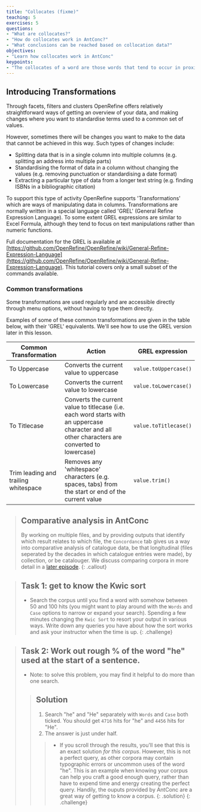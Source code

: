 ```yaml
---
title: "Collocates (fixme)"
teaching: 5
exercises: 5
questions:
- "What are collocates?"
- "How do collocates work in AntConc?"
- "What conclusions can be reached based on collocation data?"
objectives:
- "Learn how collocates work in AntConc"
keypoints:
- "The collocates of a word are those words that tend to occur in proximity to that word more than they occur in proximity to all other words in the corpus general"
---
```


## Introducing Transformations

Through facets, filters and clusters OpenRefine offers relatively straightforward ways of getting an overview of your data, and making changes where you want to standardise terms used to a common set of values.

However, sometimes there will be changes you want to make to the data that cannot be achieved in this way. Such types of changes include:

* Splitting data that is in a single column into multiple columns (e.g. splitting an address into multiple parts)
* Standardising the format of data in a column without changing the values (e.g. removing punctuation or standardising a date format)
* Extracting a particular type of data from a longer text string (e.g. finding ISBNs in a bibliographic citation)

To support this type of activity OpenRefine supports 'Transformations' which are ways of manipulating data in columns. Transformations are normally written in a special language called 'GREL' (General Refine Expression Language). To some extent GREL expressions are similar to Excel Formula, although they tend to focus on text manipulations rather than numeric functions.

Full documentation for the GREL is available at [https://github.com/OpenRefine/OpenRefine/wiki/General-Refine-Expression-Language](https://github.com/OpenRefine/OpenRefine/wiki/General-Refine-Expression-Language). This tutorial covers only a small subset of the commands available.

### Common transformations
Some transformations are used regularly and are accessible directly through menu options, without having to type them directly.

Examples of some of these common transformations are given in the table below, with their 'GREL' equivalents. We'll see how to use the GREL version later in this lesson.

Common Transformation  | Action | GREL expression
--------------------| ------------- | -------------
To Uppercase| Converts the current value to uppercase | ```value.toUppercase()```
To Lowercase| Converts the current value to lowercase | ```value.toLowercase()```
To Titlecase| Converts the current value to titlecase (i.e. each word starts with an uppercase character and all other characters are converted to lowercase) | ```value.toTitlecase()```
Trim leading and trailing whitespace | Removes any 'whitespace' characters (e.g. spaces, tabs) from the start or end of the current value | ```value.trim()```

> ## Comparative analysis in AntConc
>
> By working on multiple files, and by providing outputs that identify which result relates to which file, the `Concordance` tab gives us a way into comparative analysis of catalogue data, be that longitudinal (files seperated by the decades in which catalogue entries were made), by collection, or be catalouger. We discuss comparing corpora in more detail in a [later episode](https://cataloguelegacies.github.io/antconc.github.io/09-comparing/index.html).
{: .callout}

>## Task 1: get to know the Kwic sort
>* Search the corpus until you find a word with somehow between 50 and 100 hits (you might want to play around with the `Words` and `Case` options to narrow or expand your search). Spending a few minutes changing the `Kwic Sort` to resort your output in various ways. Write down any queries you have about how the sort works and ask your instructor when the time is up.
{: .challenge}

>## Task 2: Work out rough % of the word "he" used at the start of a sentence.
>* Note: to solve this problem, you may find it helpful to do more than one search.
>
>>## Solution
>>
>>1. Search "he" and "He" separately with `Words` and `Case` both ticked. You should get `4716` hits for "he" and `4456` hits for "He".
>>2. The answer is just under half.
>>>* If you scroll through the results, you'll see that this is an exact solution *for this corpus*. However, this is not a perfect query, as other corpora may contain typographic errors or uncommon uses of the word "he". This is an example when knowing your corpus can help you craft a good enough query, rather than have to expend time and energy creating the perfect query. Handily, the ouputs provided by AntConc are a great way of getting to know a corpus.
>{: .solution}
{: .challenge}
